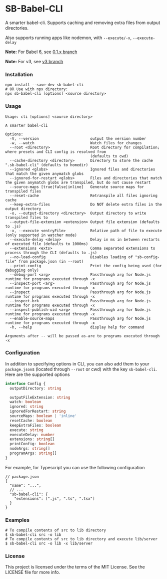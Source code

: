 # SB-Babel-CLI

A smarter babel-cli. Supports caching and removing extra files from output directories.

Also supports running apps like nodemon, with `--execute/-x`, `--execute-delay`

**Note:** For Babel 6, see [0.1.x branch](https://github.com/steelbrain/babel-cli/tree/0.1.x)

**Note:** For v3, see [v3 branch](https://github.com/steelbrain/babel-cli/tree/v3)

### Installation

```
npm install --save-dev sb-babel-cli
# OR Use with npx directory:
npx sb-babel-cli [options] <source directory>
```

### Usage

```
Usage: cli [options] <source directory>

A smarter babel-cli

Options:
  -V, --version                       output the version number
  -w, --watch                         Watch files for changes
  --root <directory>                  Root directory for compilation; where presets and CLI config is resolved from
                                      (defaults to cwd)
  --cache-directory <directory>       Directory to store the cache ".sb-babel-cli" (defaults to homedir)
  --ignored <globs>                   Ignored files and directories that match the given anymatch globs
  --ignored-for-restart <globs>       Files and directories that match the given anymatch globs are transpiled, but do not cause restart
  --source-maps [true|false|inline]   Generate source maps for transpiled files
  --reset-cache                       Retranspile all files ignoring cache
  --keep-extra-files                  Do NOT delete extra files in the output directory
  -o, --output-directory <directory>  Output directory to write transpiled files to
  --output-file-extension <extension> Output file extension (defaults to .js)
  -x, --execute <entryFile>           Relative path of file to execute (only supported in watcher mode)
  --execute-delay <delay>             Delay in ms in between restarts of executed file (defaults to 1000ms)
  --extensions <exts>                 Comma separated extensions to process through the CLI (defaults to .js)
  --no-load-config                    Disables loading of "sb-config-file" from package.json (in --root)
  --print-config                      Print the config being used (for debugging only)
  --debug-port <arg>                  Passthrough arg for Node.js runtime for programs executed through -x
  --inspect-port <arg>                Passthrough arg for Node.js runtime for programs executed through -x
  --inspect                           Passthrough arg for Node.js runtime for programs executed through -x
  --inspect-brk                       Passthrough arg for Node.js runtime for programs executed through -x
  --inspect-publish-uid <arg>         Passthrough arg for Node.js runtime for programs executed through -x
  --enable-source-maps                Passthrough arg for Node.js runtime for programs executed through -x
  -h, --help                          display help for command

Arguments after -- will be passed as-are to programs executed through -x
```

### Configuration

In addition to specifying options in CLI, you can also add them to your `package.json`s (located through `--root` or cwd)
with the key `sb-babel-cli`. Here are the supported options

```typescript
interface Config {
  outputDirectory: string

  outputFileExtension: string
  watch: boolean
  ignored: string
  ignoredForRestart: string
  sourceMaps: boolean | 'inline'
  resetCache: boolean
  keepExtraFiles: boolean
  execute: string
  executeDelay: number
  extensions: string[]
  printConfig: boolean
  nodeArgs: string[]
  programArgs: string[]
}
```

For example, for Typescript you can use the following configuration

```json5
// package.json
{
  "name": "...",
  // ...
  "sb-babel-cli": {
    "extensions": [".js", ".ts", ".tsx"]
  }
}
```

### Examples

```
# To compile contents of src to lib directory
$ sb-babel-cli src -o lib
# To compile contents of src to lib directory and execute lib/server
$ sb-babel-cli src -o lib -x lib/server
```

### License

This project is licensed under the terms of the MIT License. See the LICENSE file for more info.
